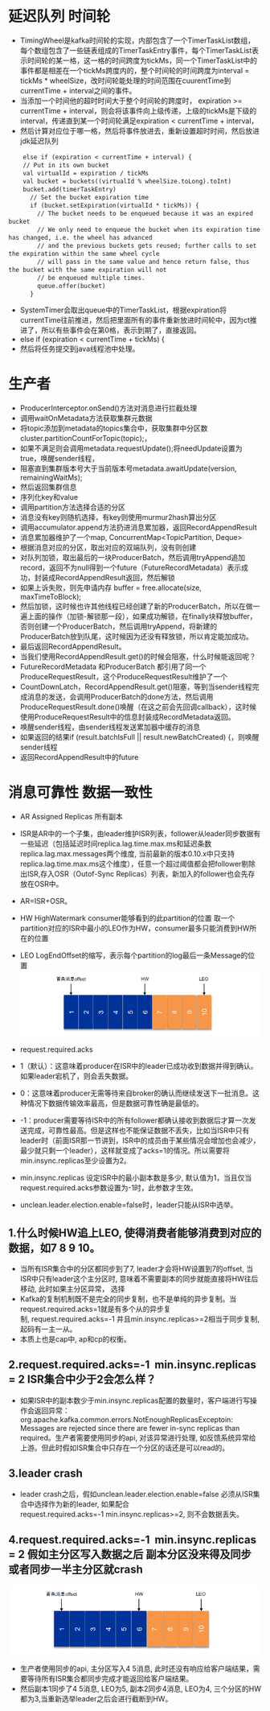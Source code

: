 # 延迟队列 时间轮
* TimingWheel是kafka时间轮的实现，内部包含了一个TimerTaskList数组，每个数组包含了一些链表组成的TimerTaskEntry事件，每个TimerTaskList表示时间轮的某一格，这一格的时间跨度为tickMs，同一个TimerTaskList中的事件都是相差在一个tickMs跨度内的，整个时间轮的时间跨度为interval = tickMs * wheelSize，改时间轮能处理的时间范围在cuurentTime到currentTime + interval之间的事件。
* 当添加一个时间他的超时时间大于整个时间轮的跨度时， expiration >= currentTime + interval，则会将该事件向上级传递，上级的tickMs是下级的interval，传递直到某一个时间轮满足expiration < currentTime + interval，
* 然后计算对应位于哪一格，然后将事件放进去，重新设置超时时间，然后放进jdk延迟队列
```
    else if (expiration < currentTime + interval) {
    // Put in its own bucket
    val virtualId = expiration / tickMs
    val bucket = buckets((virtualId % wheelSize.toLong).toInt)
    bucket.add(timerTaskEntry)
      // Set the bucket expiration time
      if (bucket.setExpiration(virtualId * tickMs)) {
        // The bucket needs to be enqueued because it was an expired bucket
        // We only need to enqueue the bucket when its expiration time has changed, i.e. the wheel has advanced
        // and the previous buckets gets reused; further calls to set the expiration within the same wheel cycle
        // will pass in the same value and hence return false, thus the bucket with the same expiration will not
        // be enqueued multiple times.
        queue.offer(bucket)
      }
```     
* SystemTimer会取出queue中的TimerTaskList，根据expiration将currentTime往前推进，然后把里面所有的事件重新放进时间轮中，因为ct推进了，所以有些事件会在第0格，表示到期了，直接返回。
* else if (expiration < currentTime + tickMs) {
* 然后将任务提交到java线程池中处理。

# 生产者
* ProducerInterceptor.onSend()方法对消息进行拦截处理
* 调用waitOnMetadata方法获取集群元数据
* 将topic添加到metadata的topics集合中，获取集群中分区数cluster.partitionCountForTopic(topic);，
* 如果不满足则会调用metadata.requestUpdate();将needUpdate设置为true，唤醒sender线程，
* 阻塞直到集群版本号大于当前版本号metadata.awaitUpdate(version, remainingWaitMs);
* 然后返回集群信息
* 序列化key和value
* 调用partition方法选择合适的分区
* 消息没有key则随机选择，有key则使用murmur2hash算出分区
* 调用accumulator.append方法扔进消息累加器，返回RecordAppendResult
* 消息累加器维护了一个map, ConcurrentMap<TopicPartition, Deque<ProducerBatch>>
* 根据消息对应的分区，取出对应的双端队列，没有则创建
* 对队列加锁，取出最后的一块ProducerBatch，然后调用tryAppend追加record，返回不为null得到一个future（FutureRecordMetadata）表示成功，封装成RecordAppendResult返回，然后解锁
* 如果上诉失败，则先申请内存 buffer = free.allocate(size, maxTimeToBlock);
* 然后加锁，这时候也许其他线程已经创建了新的ProducerBatch，所以在做一遍上面的操作（加锁-解锁那一段），如果成功解锁，在finally块释放buffer，否则创建一个ProducerBatch，然后调用tryAppend，将新建的ProducerBatch放到队尾，这时候因为还没有释放锁，所以肯定能加成功。
* 最后返回RecordAppendResult。
* 当我们使用RecordAppendResult.get()的时候会阻塞，什么时候能返回呢？
* FutureRecordMetadata 和ProducerBatch 都引用了同一个ProduceRequestResult，这个ProduceRequestResult维护了一个
* CountDownLatch，RecordAppendResult.get()阻塞，等到当sender线程完成消息的发送，会调用ProducerBatch的done方法，然后调用ProduceRequestResult.done()唤醒（在这之前会先回调callback），这时候使用ProduceRequestResult中的信息封装成RecordMetadata返回。
* 唤醒sender线程，由sender线程发送累加器中缓存的消息
* 如果返回的结果if (result.batchIsFull || result.newBatchCreated) {，则唤醒sender线程
* 返回RecordAppendResult中的future

# 消息可靠性 数据一致性
* AR Assigned Replicas 所有副本
* ISR是AR中的一个子集，由leader维护ISR列表，follower从leader同步数据有一些延迟（包括延迟时间replica.lag.time.max.ms和延迟条数replica.lag.max.messages两个维度, 当前最新的版本0.10.x中只支持replica.lag.time.max.ms这个维度），任意一个超过阈值都会把follower剔除出ISR,存入OSR（Outof-Sync Replicas）列表，新加入的follower也会先存放在OSR中。
* AR=ISR+OSR。

* HW HighWatermark consumer能够看到的此partition的位置 取一个partition对应的ISR中最小的LEO作为HW，consumer最多只能消费到HW所在的位置
* LEO LogEndOffset的缩写，表示每个partition的log最后一条Message的位置
![](../../../../../resources/pic/kafka/kafka1.png)
* request.required.acks
* 1（默认）：这意味着producer在ISR中的leader已成功收到数据并得到确认。如果leader宕机了，则会丢失数据。
* 0：这意味着producer无需等待来自broker的确认而继续发送下一批消息。这种情况下数据传输效率最高，但是数据可靠性确是最低的。
* -1：producer需要等待ISR中的所有follower都确认接收到数据后才算一次发送完成，可靠性最高。但是这样也不能保证数据不丢失，比如当ISR中只有leader时（前面ISR那一节讲到，ISR中的成员由于某些情况会增加也会减少，最少就只剩一个leader），这样就变成了acks=1的情况。所以需要将min.insync.replicas至少设置为2。
* min.insync.replicas 设定ISR中的最小副本数是多少, 默认值为1，当且仅当request.required.acks参数设置为-1时，此参数才生效。
* unclean.leader.election.enable=false时，leader只能从ISR中选举。

## 1.什么时候HW追上LEO, 使得消费者能够消费到对应的数据，如7 8 9 10。
* 当所有ISR集合中的分区都同步到了7, leader才会将HW设置到7的offset, 当ISR中只有leader这个主分区时, 意味着不需要副本的同步就能直接将HW往后移动, 此时如果主分区异常， 选择
* Kafka的复制机制既不是完全的同步复制，也不是单纯的异步复制。当request.required.acks=1就是有多个从的异步复制, request.required.acks=-1 并且min.insync.replicas>=2相当于同步复制, 起码有一主一从。
* 本质上也是cap中, ap和cp的权衡。
## 2.request.required.acks=-1  min.insync.replicas = 2 ISR集合中少于2会怎么样？
* 如果ISR中的副本数少于min.insync.replicas配置的数量时，客户端进行写操作会返回异常：org.apache.kafka.common.errors.NotEnoughReplicasExceptoin: Messages are rejected since there are fewer in-sync replicas than required。生产者需要使用同步的api, 对该异常进行处理, 如反馈系统异常给上游。但此时假如ISR集合中只存在一个分区的话还是可以read的。
## 3.leader crash
* leader crash之后，假如unclean.leader.election.enable=false 必须从ISR集合中选择作为新的leader, 如果配合request.required.acks=-1 min.insync.replicas>=2, 则不会数据丢失。
## 4.request.required.acks=-1  min.insync.replicas = 2 假如主分区写入数据之后 副本分区没来得及同步或者同步一半主分区就crash

![](../../../../../resources/pic/kafka/kafka2.png)
* 生产者使用同步的api, 主分区写入4 5消息, 此时还没有响应给客户端结果，需要等待所有ISR集合都同步完成才能返回给客户端结果。
* 然后副本1同步了4 5消息, LEO为5, 副本2同步4消息, LEO为4, 三个分区的HW都为3,当重新选举leader之后会进行截断到HW。


